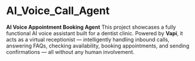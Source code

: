 # AI_Voice_Call_Agent
**AI Voice Appointment Booking Agent**  This project showcases a fully functional AI voice assistant built for a dentist clinic. Powered by **Vapi**, it acts as a virtual receptionist — intelligently handling inbound calls, answering FAQs, checking availability, booking appointments, and sending confirmations — all without any human involvement.
